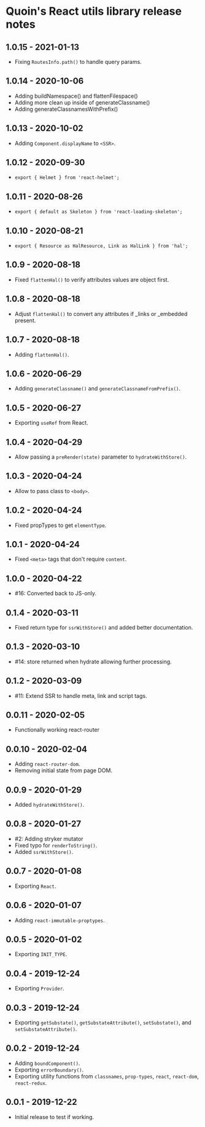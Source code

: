 # Quoin's React utils library release notes

## 1.0.15 - 2021-01-13

- Fixing `RoutesInfo.path()` to handle query params.

## 1.0.14 - 2020-10-06

- Adding buildNamespace() and flattenFilespace()
- Adding more clean up inside of generateClassname()
- Adding generateClassnamesWithPrefix()

## 1.0.13 - 2020-10-02

- Adding `Component.displayName` to `<SSR>`.

## 1.0.12 - 2020-09-30

- `export { Helmet } from 'react-helmet';`

## 1.0.11 - 2020-08-26

- `export { default as Skeleton } from 'react-loading-skeleton';`

## 1.0.10 - 2020-08-21

- `export { Resource as HalResource, Link as HalLink } from 'hal';`

## 1.0.9 - 2020-08-18

- Fixed `flattenHal()` to verify attributes values are object first.

## 1.0.8 - 2020-08-18

- Adjust `flattenHal()` to convert any attributes if _links or _embedded present.

## 1.0.7 - 2020-08-18

- Adding `flattenHal()`.

## 1.0.6 - 2020-06-29

- Adding `generateClassname()` and `generateClassnameFromPrefix()`.

## 1.0.5 - 2020-06-27

- Exporting `useRef` from React.

## 1.0.4 - 2020-04-29

- Allow passing a `preRender(state)` parameter to `hydrateWithStore()`.

## 1.0.3 - 2020-04-24

- Allow to pass class to `<body>`.

## 1.0.2 - 2020-04-24

- Fixed propTypes to get `elementType`.

## 1.0.1 - 2020-04-24

- Fixed `<meta>` tags that don't require `content`.

## 1.0.0 - 2020-04-22

- #16: Converted back to JS-only.

## 0.1.4 - 2020-03-11

- Fixed return type for `ssrWithStore()` and added better documentation.

## 0.1.3 - 2020-03-10

- #14: store returned when hydrate allowing further processing.

## 0.1.2 - 2020-03-09

- #11: Extend SSR to handle meta, link and script tags.

## 0.0.11 - 2020-02-05

- Functionally working react-router

## 0.0.10 - 2020-02-04

- Adding `react-router-dom`.
- Removing initial state from page DOM.

## 0.0.9 - 2020-01-29

- Added `hydrateWithStore()`.

## 0.0.8 - 2020-01-27

- #2: Adding stryker mutator
- Fixed typo for `renderToString()`.
- Added `ssrWithStore()`.

## 0.0.7 - 2020-01-08

- Exporting `React`.

## 0.0.6 - 2020-01-07

- Adding `react-immutable-proptypes`.

## 0.0.5 - 2020-01-02

- Exporting `INIT_TYPE`.

## 0.0.4 - 2019-12-24

- Exporting `Provider`.

## 0.0.3 - 2019-12-24

- Exporting `getSubstate()`, `getSubstateAttribute()`, `setSubstate()`, and `setSubstateAttribute()`.

## 0.0.2 - 2019-12-24

- Adding `boundComponent()`.
- Exporting `errorBoundary()`.
- Exporting utility functions from `classnames`, `prop-types`, `react`, `react-dom`, `react-redux`.

## 0.0.1 - 2019-12-22

- Initial release to test if working.
